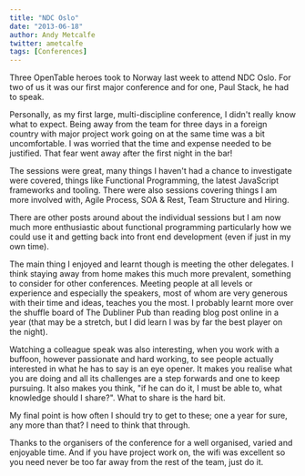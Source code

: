 ```yaml
---
title: "NDC Oslo"
date: "2013-06-18"
author: Andy Metcalfe
twitter: ametcalfe
tags: [Conferences]
---
```


Three OpenTable heroes took to Norway last week to attend NDC Oslo. For two of us it was our first major conference and for one, Paul Stack, he had to speak.

Personally, as my first large, multi-discipline conference, I didn't really know what to expect. Being away from the team for three days in a foreign country with major project work going on at the same time was a bit uncomfortable. I was worried that the time and expense needed to be justified. That fear went away after the first night in the bar!

The sessions were great, many things I haven't had a chance to investigate were covered, things like Functional Programming, the latest JavaScript frameworks and tooling. There were also sessions covering things I am more involved with, Agile Process, SOA & Rest, Team Structure and Hiring.

There are other posts around about the individual sessions but I am now much more enthusiastic about functional programming particularly how we could use it and getting back into front end development (even if just in my own time).

The main thing I enjoyed and learnt though is meeting the other delegates. I think staying away from home makes this much more prevalent, something to consider for other conferences. Meeting people at all levels or experience and especially the speakers, most of whom are very generous with their time and ideas, teaches you the most. I probably learnt more over the shuffle board of The Dubliner Pub than reading blog post online in a year (that may be a stretch, but I did learn I was by far the best player on the night).

Watching a colleague speak was also interesting, when you work with a buffoon, however passionate and hard working, to see people actually interested in what he has to say is an eye opener. It makes you realise what you are doing and all its challenges are a step forwards and one to keep pursuing. It also makes you think, "if he can do it, I must be able to, what knowledge should I share?". What to share is the hard bit.

My final point is how often I should try to get to these; one a year for sure, any more than that? I need to think that through.

Thanks to the organisers of the conference for a well organised, varied and enjoyable time. And if you have project work on, the wifi was excellent so you need never be too far away from the rest of the team, just do it.
